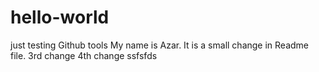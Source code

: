 # hello-world
just testing Github tools
My name is Azar. It is a small change in Readme file.
3rd change
4th change
ssfsfds

